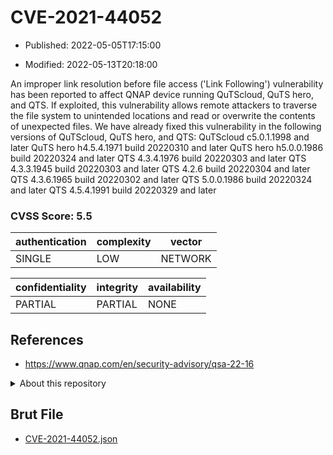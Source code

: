 # CVE-2021-44052

- Published: 2022-05-05T17:15:00

- Modified: 2022-05-13T20:18:00

An improper link resolution before file access ('Link Following') vulnerability has been reported to affect QNAP device running QuTScloud, QuTS hero, and QTS. If exploited, this vulnerability allows remote attackers to traverse the file system to unintended locations and read or overwrite the contents of unexpected files. We have already fixed this vulnerability in the following versions of QuTScloud, QuTS hero, and QTS: QuTScloud c5.0.1.1998 and later QuTS hero h4.5.4.1971 build 20220310 and later QuTS hero h5.0.0.1986 build 20220324 and later QTS 4.3.4.1976 build 20220303 and later QTS 4.3.3.1945 build 20220303 and later QTS 4.2.6 build 20220304 and later QTS 4.3.6.1965 build 20220302 and later QTS 5.0.0.1986 build 20220324 and later QTS 4.5.4.1991 build 20220329 and later

### CVSS Score: **5.5**

| authentication | complexity | vector |
| --- | --- | --- |
| SINGLE | LOW | NETWORK |

| confidentiality | integrity | availability |
| --- | --- | --- |
| PARTIAL | PARTIAL | NONE |

## References

* https://www.qnap.com/en/security-advisory/qsa-22-16

<details>
<summary>About this repository</summary> 

  This repository is part of the project [Live Hack CVE](https://github.com/Live-Hack-CVE). Main website can be found [www.live-hack.org](https://www.live-hack.org) 
  
  Made by [Sn0wAlice](https://github.com/Sn0wAlice) for the people that care about security and need to have a feed of the latest CVEs. Hope you enjoy it, don't forget to star the repo and follow me on [Twitter](https://twitter.com/Sn0wAlice) and [Github](https://github.com/Sn0wAlice). And that is my [personnal website](https://www.alice-snow.me/)

  - [Home Page](https://github.com/Live-Hack-CVE)
  - [Framework](https://github.com/Live-Hack-CVE/cve-framework)
  - [CVE database](https://github.com/Live-Hack-CVE/full_database)
  - [Changelog](https://github.com/Live-Hack-CVE/Changelog)
</details>

## Brut File

* [CVE-2021-44052.json](https://raw.githubusercontent.com/Live-Hack-CVE/full_database/main/cves/2021/CVE-2021-44052.json)

